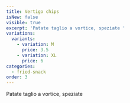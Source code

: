 ```yaml
---
title: Vertigo chips
isNew: false
visible: true
excerpt: 'Patate taglio a vortice, speziate '
variations:
  variants:
    - variation: M
      price: 3.5
    - variation: XL
      price: 6
categories:
  - fried-snack
order: 3
---
```


Patate taglio a vortice, speziate
